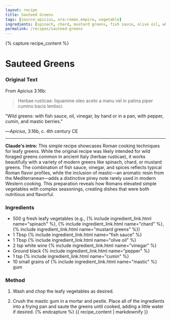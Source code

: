 ```yaml
---
layout: recipe
title: Sauteed Greens
tags: [source:apicius, era:roman_empire, vegetable]
ingredients: [spinach, chard, mustard greens, fish sauce, olive oil, white wine vinegar, pepper, cumin, mastic]
permalink: /recipes/sauteed-greens
---
```


{% capture recipe_content %}
# Sauteed Greens

### Original Text
From Apicius 3.16b:

> Herbae rusticae: liquamine oleo aceto a manu vel in patina piper cumino bacis lentisci.

"Wild greens: with fish sauce, oil, vinegar, by hand or in a pan, with pepper, cumin, and mastic berries."

—*Apicius*, 3.16b, c. 4th century CE

___

**Claude's intro:** This simple recipe showcases Roman cooking techniques for leafy greens. While the original recipe was likely intended for wild foraged greens common in ancient Italy (herbae rusticae), it works beautifully with a variety of modern greens like spinach, chard, or mustard greens. The combination of fish sauce, vinegar, and spices reflects typical Roman flavor profiles, while the inclusion of mastic—an aromatic resin from the Mediterranean—adds a distinctive piney note rarely used in modern Western cooking. This preparation reveals how Romans elevated simple vegetables with complex seasonings, creating dishes that were both nutritious and flavorful.

### Ingredients
- 500 g fresh leafy vegetables (e.g., {% include ingredient_link.html name="spinach" %}, {% include ingredient_link.html name="chard" %}, {% include ingredient_link.html name="mustard greens" %})  
- 1 Tbsp {% include ingredient_link.html name="fish sauce" %}  
- 1 Tbsp {% include ingredient_link.html name="olive oil" %}  
- 2 tsp white wine {% include ingredient_link.html name="vinegar" %}  
- Ground black {% include ingredient_link.html name="pepper" %}  
- 1 tsp {% include ingredient_link.html name="cumin" %}  
- 10 small grains of {% include ingredient_link.html name="mastic" %} gum

### Method
1. Wash and chop the leafy vegetables as desired.

2. Crush the mastic gum in a mortar and pestle. Place all of the ingredients into a frying pan and saute the greens until cooked, adding a little water if desired.
{% endcapture %}
{{ recipe_content | markdownify }}